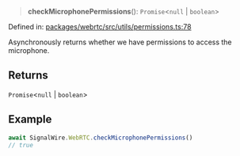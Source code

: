 > **checkMicrophonePermissions**(): `Promise`\<`null` \| `boolean`\>

Defined in: [packages/webrtc/src/utils/permissions.ts:78](https://github.com/signalwire/signalwire-js/blob/52fa77b6c8db68f4c99b30b3776f45a4309e15bf/packages/webrtc/src/utils/permissions.ts#L78)

Asynchronously returns whether we have permissions to access the microphone.

## Returns

`Promise`\<`null` \| `boolean`\>

## Example

```typescript
await SignalWire.WebRTC.checkMicrophonePermissions()
// true
```
